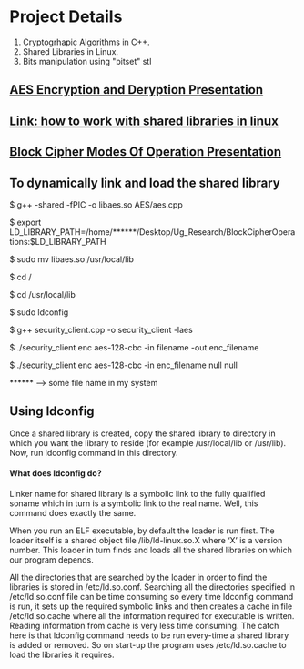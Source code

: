 # Project Details

1. Cryptogrhapic Algorithms in C++.
2. Shared Libraries in Linux.
3. Bits manipulation using "bitset" stl

## [AES Encryption and Deryption Presentation](https://www.slideshare.net/AkashRanjandas1/advanced-encryption-standard-ug-reseacrh)


## [Link: how to work with shared libraries in linux](https://www.geeksforgeeks.org/working-with-shared-libraries-set-2/)


## [Block Cipher Modes Of Operation Presentation](https://www.slideshare.net/AkashRanjandas1/block-cipher-modes-of-operations)

## To dynamically link and load the shared library

$ g++ -shared -fPIC -o libaes.so AES/aes.cpp

$ export LD_LIBRARY_PATH=/home/******/Desktop/Ug_Research/BlockCipherOperations:$LD_LIBRARY_PATH

$ sudo mv libaes.so /usr/local/lib

$ cd /

$ cd /usr/local/lib

$ sudo ldconfig

$ g++ security_client.cpp -o security_client -laes

$ ./security_client enc aes-128-cbc -in filename -out enc_filename

$ ./security_client enc aes-128-cbc -in enc_filename null null

****** --> some file name in my system


## Using ldconfig

Once a shared library is created, copy the shared library to directory in which you want the library to reside (for example /usr/local/lib or /usr/lib). Now, run ldconfig command in this directory.

#### What does ldconfig do?

Linker name for shared library is a symbolic link to the fully qualified soname which in turn is a symbolic link to the real name. Well, this command does exactly the same.

When you run an ELF executable, by default the loader is run first. The loader itself is a shared object file /lib/ld-linux.so.X where ‘X’ is a version number. This loader in turn finds and loads all the shared libraries on which our program depends.

All the directories that are searched by the loader in order to find the libraries is stored in /etc/ld.so.conf. Searching all the directories specified in /etc/ld.so.conf file can be time consuming so every time ldconfig command is run, it sets up the required symbolic links and then creates a cache in file /etc/ld.so.cache where all the information required for executable is written. Reading information from cache is very less time consuming. The catch here is that ldconfig command needs to be run every-time a shared library is added or removed. So on start-up the program uses /etc/ld.so.cache to load the libraries it requires.
